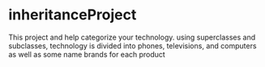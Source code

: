 # inheritanceProject
This project and help categorize your technology.
using superclasses and subclasses, technology is divided into phones, televisions, and computers
as well as some name brands for each product
